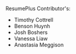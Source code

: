 ResumePlus
Contributor's:
- Timothy Cottrell
- Benson Huynh
- Josh Boshers
- Vanessa Liaw
- Anastasia Meggison
